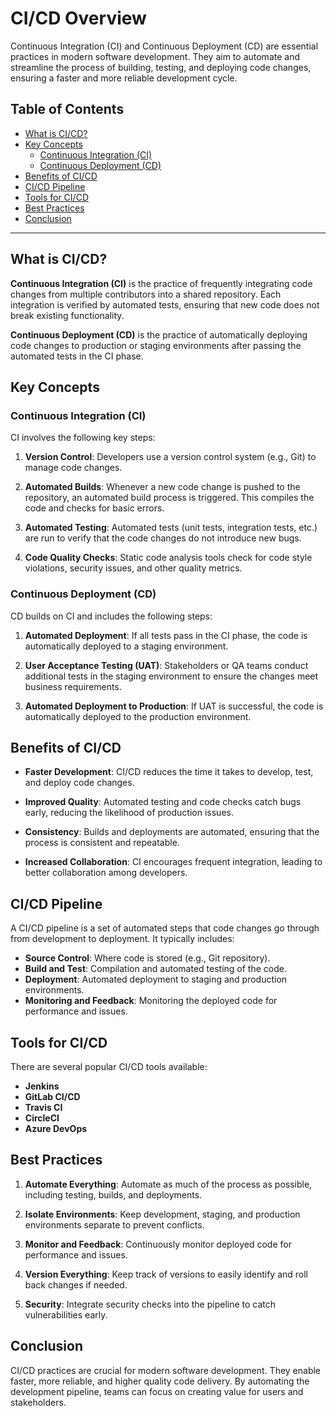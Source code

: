 # CI/CD Overview

Continuous Integration (CI) and Continuous Deployment (CD) are essential practices in modern software development. They aim to automate and streamline the process of building, testing, and deploying code changes, ensuring a faster and more reliable development cycle.

## Table of Contents
- [What is CI/CD?](#what-is-cicd)
- [Key Concepts](#key-concepts)
  - [Continuous Integration (CI)](#continuous-integration-ci)
  - [Continuous Deployment (CD)](#continuous-deployment-cd)
- [Benefits of CI/CD](#benefits-of-cicd)
- [CI/CD Pipeline](#cicd-pipeline)
- [Tools for CI/CD](#tools-for-cicd)
- [Best Practices](#best-practices)
- [Conclusion](#conclusion)

---

## What is CI/CD?

**Continuous Integration (CI)** is the practice of frequently integrating code changes from multiple contributors into a shared repository. Each integration is verified by automated tests, ensuring that new code does not break existing functionality.

**Continuous Deployment (CD)** is the practice of automatically deploying code changes to production or staging environments after passing the automated tests in the CI phase.

## Key Concepts

### Continuous Integration (CI)

CI involves the following key steps:

1. **Version Control**: Developers use a version control system (e.g., Git) to manage code changes.

2. **Automated Builds**: Whenever a new code change is pushed to the repository, an automated build process is triggered. This compiles the code and checks for basic errors.

3. **Automated Testing**: Automated tests (unit tests, integration tests, etc.) are run to verify that the code changes do not introduce new bugs.

4. **Code Quality Checks**: Static code analysis tools check for code style violations, security issues, and other quality metrics.

### Continuous Deployment (CD)

CD builds on CI and includes the following steps:

1. **Automated Deployment**: If all tests pass in the CI phase, the code is automatically deployed to a staging environment.

2. **User Acceptance Testing (UAT)**: Stakeholders or QA teams conduct additional tests in the staging environment to ensure the changes meet business requirements.

3. **Automated Deployment to Production**: If UAT is successful, the code is automatically deployed to the production environment.

## Benefits of CI/CD

- **Faster Development**: CI/CD reduces the time it takes to develop, test, and deploy code changes.

- **Improved Quality**: Automated testing and code checks catch bugs early, reducing the likelihood of production issues.

- **Consistency**: Builds and deployments are automated, ensuring that the process is consistent and repeatable.

- **Increased Collaboration**: CI encourages frequent integration, leading to better collaboration among developers.

## CI/CD Pipeline

A CI/CD pipeline is a set of automated steps that code changes go through from development to deployment. It typically includes:

- **Source Control**: Where code is stored (e.g., Git repository).
- **Build and Test**: Compilation and automated testing of the code.
- **Deployment**: Automated deployment to staging and production environments.
- **Monitoring and Feedback**: Monitoring the deployed code for performance and issues.

## Tools for CI/CD

There are several popular CI/CD tools available:

- **Jenkins**
- **GitLab CI/CD**
- **Travis CI**
- **CircleCI**
- **Azure DevOps**

## Best Practices

1. **Automate Everything**: Automate as much of the process as possible, including testing, builds, and deployments.

2. **Isolate Environments**: Keep development, staging, and production environments separate to prevent conflicts.

3. **Monitor and Feedback**: Continuously monitor deployed code for performance and issues. 

4. **Version Everything**: Keep track of versions to easily identify and roll back changes if needed.

5. **Security**: Integrate security checks into the pipeline to catch vulnerabilities early.

## Conclusion

CI/CD practices are crucial for modern software development. They enable faster, more reliable, and higher quality code delivery. By automating the development pipeline, teams can focus on creating value for users and stakeholders.
